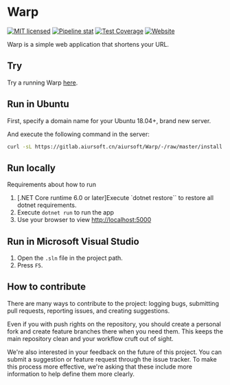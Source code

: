 # Warp

[![MIT licensed](https://img.shields.io/badge/license-MIT-blue.svg)](https://gitlab.aiursoft.cn/aiursoft/warp/-/blob/master/LICENSE)
[![Pipeline stat](https://gitlab.aiursoft.cn/aiursoft/warp/badges/master/pipeline.svg)](https://gitlab.aiursoft.cn/aiursoft/warp/-/pipelines)
[![Test Coverage](https://gitlab.aiursoft.cn/aiursoft/warp/badges/master/coverage.svg)](https://gitlab.aiursoft.cn/aiursoft/warp/-/pipelines)
[![Website](https://img.shields.io/website?url=https%3A%2F%2Fwarp.aiursoft.com%2F%3Fshow%3Ddirect)](https://warp.aiursoft.com)

Warp is a simple web application that shortens your URL.

## Try

Try a running Warp [here](https://warp.aiursoft.com).

## Run in Ubuntu

First, specify a domain name for your Ubuntu 18.04+, brand new server.

And execute the following command in the server:

```bash
curl -sL https://gitlab.aiursoft.cn/aiursoft/Warp/-/raw/master/install.sh | sudo bash -s www.example.com
```

## Run locally

Requirements about how to run

1. [.NET Core runtime 6.0 or later]Execute `dotnet restore`` to restore all dotnet requirements.
2. Execute `dotnet run` to run the app
3. Use your browser to view [http://localhost:5000](http://localhost:5000)

## Run in Microsoft Visual Studio

1. Open the `.sln` file in the project path.
2. Press `F5`.

## How to contribute

There are many ways to contribute to the project: logging bugs, submitting pull requests, reporting issues, and creating suggestions.

Even if you with push rights on the repository, you should create a personal fork and create feature branches there when you need them. This keeps the main repository clean and your workflow cruft out of sight.

We're also interested in your feedback on the future of this project. You can submit a suggestion or feature request through the issue tracker. To make this process more effective, we're asking that these include more information to help define them more clearly.
